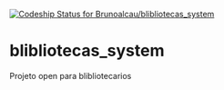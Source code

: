 [ ![Codeship Status for Brunoalcau/blibliotecas_system](https://www.codeship.io/projects/0f41ac00-0302-0132-73a3-4672346905dc/status)](https://codeship.com/projects/56454)

# blibliotecas_system
Projeto open para blibliotecarios
